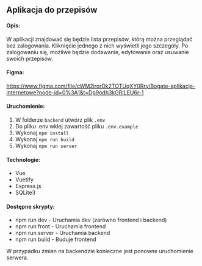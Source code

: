 ## Aplikacja do przepisów

#### Opis:

W aplikacji znajdować się będzie lista przepisów, którą można przeglądać bez zalogowania. Kliknięcie jednego z nich wyświetli jego szczegóły. Po zalogowaniu się, możliwe będzie dodawanie, edytowanie oraz usuwanie swoich przepisów.

#### Figma:

https://www.figma.com/file/cWM2irorDk2TOTUqXY0Rry/Bogate-aplikacje-internetowe?node-id=0%3A1&t=Dp9odh3kGRILEU6r-1

#### Uruchomienie:

1. W folderze `backend` utwórz plik `.env`
2. Do pliku .env wklej zawartość pliku `.env.example`
3. Wykonaj `npm install`
4. Wykonaj `npm run build`
5. Wykonaj `npm run server`

#### Technologie:

- Vue
- Vuetify
- Express.js
- SQLite3

#### Dostępne skrypty:

- npm run dev - Uruchamia dev (zarówno frontend i backend)
- npm run front - Uruchamia frontend
- npm run server - Uruchamia backend
- npm run build - Buduje frontend

W przypadku zmian na backendzie konieczne jest ponowne uruchomienie serwera.
